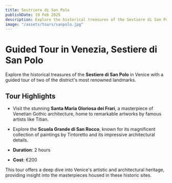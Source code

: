 ```yaml
---
title: Sestriere di San Polo
publishDate: 19 Feb 2025
description: Explore the historical treasures of the Sestiere di San Polo in Venice with a guided tour of two of the district's most renowned landmarks.
image: "/assets/tours/sanpolo.jpg"
---
```


# **Guided Tour in Venezia, Sestiere di San Polo**

Explore the historical treasures of the **Sestiere di San Polo** in Venice with a guided tour of two of the district's most renowned landmarks.

## **Tour Highlights**  
- Visit the stunning **Santa Maria Gloriosa dei Frari**, a masterpiece of Venetian Gothic architecture, home to remarkable artworks by famous artists like Titian.  
- Explore the **Scuola Grande di San Rocco**, known for its magnificent collection of paintings by Tintoretto and its impressive architectural details.

- **Duration**: 2 hours  
- **Cost**: €200  

This tour offers a deep dive into Venice's artistic and architectural heritage, providing insight into the masterpieces housed in these historic sites.

